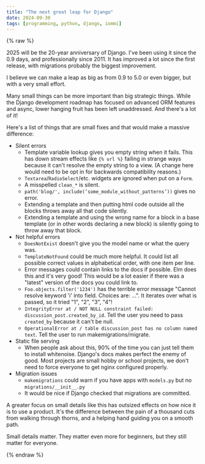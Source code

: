 ```yaml
---
title: "The next great leap for Django"
date: 2024-09-30
tags: [programming, python, django, iommi]
---
```

{% raw %}

2025 will be the 20-year anniversary of Django. I've been using it since the 0.9 days, and professionally since 2011. It has improved a lot since the first release, with migrations probably the biggest improvement. 

I believe we can make a leap as big as from 0.9 to 5.0 or even bigger, but with a very small effort. 

Many small things can be more important than big strategic things. While the Django development roadmap has focused on advanced ORM features and async, lower hanging fruit has been left unaddressed. And there's a lot of it!

 Here's a list of things that are small fixes and that would make a massive difference:

- Silent errors 
    - Template variable lookup gives you empty string when it fails. This has down stream effects like `{% url %}` failing in strange ways because it can't resolve the empty string to a view. (A change here would need to be opt in for backwards compatibility reasons.)
    - `Textarea`/`RadioSelect`/etc. widgets are ignored when put on a `Form`. 
    - A misspelled `clean_*` is silent.
    - `path('blog/', include(‘some_module_without_patterns’))` gives no error.
    - Extending a template and then putting html code outside all the blocks throws away all that code silently. 
    - Extending a template and using the wrong name for a block in a base template (or in other words declaring a new block) is silently going to throw away that block.
- Not helpful errors
    - `DoesNotExist` doesn't give you the model name or what the query was.
    - `TemplateNotFound` could be much more helpful. It could list all possible correct values in alphabetical order, with one item per line.
    - Error messages could contain links to the docs if possible. Elm does this and it's very good! This would be a lot easier if there was a "latest" version of the docs you could link to. 
    - `Foo.objects.filter('1234')` has the terrible error message "Cannot resolve keyword 'i' into field. Choices are: ...". It iterates over what is passed, so it tried "1", "2", "3", "4"!
    - `IntegrityError at / NOT NULL constraint failed: discussion_post.created_by_id`. Tell the user you need to pass `created_by` because it can't be null.
    - `OperationalError at / table discussion_post has no column named text`. Tell the user to run makemigrations/migrate.
- Static file serving
    - When people ask about this, 90% of the time you can just tell them to install whitenoise. Django's docs makes perfect the enemy of good. Most projects are small hobby or school projects, we don't need to force everyone to get nginx configured properly.
- Migration issues
    - `makemigrations` could warn if you have apps with `models.py` but no `migrations/__init__.py`
    - It would be nice if Django checked that migrations are committed.

A greater focus on small details like this has outsized effects on how nice it is to use a product. It's the difference between the pain of a thousand cuts from walking through thorns, and a helping hand guiding you on a smooth path.

 Small details matter. They matter even more for beginners, but they still matter for everyone.

{% endraw %}

